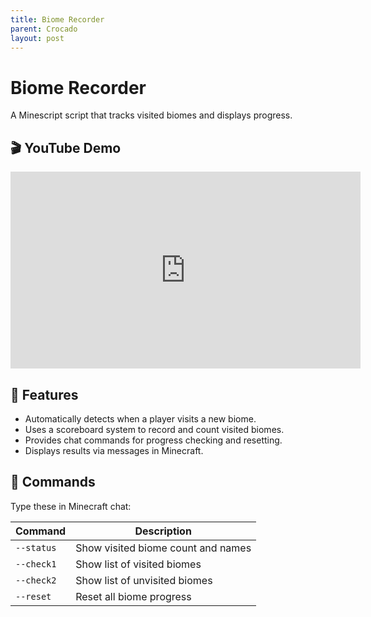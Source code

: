 ```yaml
---
title: Biome Recorder
parent: Crocado
layout: post
---
```


# Biome Recorder

A Minescript script that tracks visited biomes and displays progress.

## 🎬 YouTube Demo

<iframe width="560" height="315" src="https://www.youtube.com/embed/w60aoGihbX8?si=pjKi29n5-S8O807M&amp;start=159" title="YouTube video player" frameborder="0" allow="accelerometer; autoplay; clipboard-write; encrypted-media; gyroscope; picture-in-picture; web-share" referrerpolicy="strict-origin-when-cross-origin" allowfullscreen></iframe>

## 🚀 Features

- Automatically detects when a player visits a new biome.
- Uses a scoreboard system to record and count visited biomes.
- Provides chat commands for progress checking and resetting.
- Displays results via messages in Minecraft.

## 🧭 Commands

Type these in Minecraft chat:

| Command        | Description                          |
|----------------|--------------------------------------|
| `--status`     | Show visited biome count and names   |
| `--check1`     | Show list of visited biomes          |
| `--check2`     | Show list of unvisited biomes        |
| `--reset`      | Reset all biome progress             |

